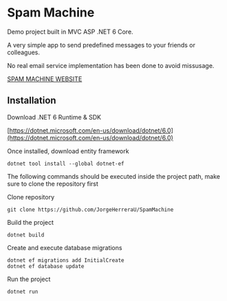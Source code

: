 # Spam Machine

Demo project built in MVC ASP .NET 6 Core.

A very simple app to send predefined messages to your friends or colleagues.

No real email service implementation has been done to avoid missusage.

[SPAM MACHINE WEBSITE](https://spam-machine.azurewebsites.net/)

## Installation
Download .NET 6 Runtime & SDK

[https://dotnet.microsoft.com/en-us/download/dotnet/6.0](https://dotnet.microsoft.com/en-us/download/dotnet/6.0)

Once installed, download entity framework
```
dotnet tool install --global dotnet-ef
```

The following commands should be executed inside the project path, make sure to clone the repository first

Clone repository
```
git clone https://github.com/JorgeHerreraU/SpamMachine
```

Build the project
```
dotnet build
```

Create and execute database migrations
```
dotnet ef migrations add InitialCreate
dotnet ef database update
```

Run the project

```bash
dotnet run
```